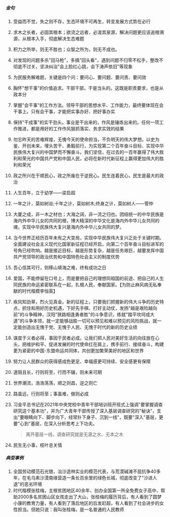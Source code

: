 ##### 金句

1. 受益而不觉，失之则不存，生态环境不可再生，转变发展方式势在必行

2. 求木之长者，必固其根本；欲流之远者，必浚其泉源，解决问题更应该追根溯源，从根本入手，彻底解决生态难题

3. 积力之所举，则无不胜也；众智之所为，则无不成也。

4. 对发现的问题多杀"回马枪"，多搞"回头看"，遇到问题不归零不松手，整改不彻底不过关，坚决纠治"会上脸红心跳，会下涛声依旧"等现象

5. 为民服务解难题，关键是四个问：要问心、要问题、要问责、要问效

6. 胸怀"想干事"的价值追求。干部干部，干是当头的。这既是职责要求，也是从政本分

7. 掌握"会干事"的工作方法。领导干部的思想水平、工作能力，最终要体现在会干事上。只有会干事，才能把实事办好、把好事办实

8. 保持"干成事"的实干劲头。事业是干出来的，作风是锤炼出来的。任何一项工作推进，都是用好的工作作风狠抓落实、务求实效的结果

9. 勿忘昨天的苦难辉煌，无愧今天的使命担当，不负明天的伟大梦想。以史为鉴、开创未来，埋头苦干、勇毅前行，为实现第二个百年奋斗目标、实现中华民族伟大复兴的中国梦而不懈奋斗。我们坚信，在过去的一百年赢得了伟大胜利和荣光的中国共产党和中国人民，必将在新时代新征程上赢得更加伟大的胜利和荣光

10. 政之所兴在于顺民心，政之所废在于逆民心。民生连着民心，民生是最大的政治

11. 人生百年，立于幼学——梁启超

12. 一年之计，莫如树谷;十年之计，莫如树木;终身之计，莫如树人——管仲

13. 大厦之成，非一木之材也；大海之阔，非一流之归也。团结统一的中华民族是海内外中华儿女的共同的根，博大精深的中华文化是海内外中华儿女共同的魂，实现中华民族伟大复兴是海内外中华儿女共同的梦。

14. 当今世界正经历百年未有之大变局，实现中华民族伟大复兴正处于关键时期。全面建设社会主义现代化国家新征程已经开启，向第二个百年奋斗目标进军的号角已经吹响。越是接近目标，越是形势复杂，越是任务艰巨，越要发挥中国共产党领导的政治优势和中国特色社会主义的制度优势

15. 吾心信其可行，则移山填海之难，终有成功之日

16. 爱国，不能停留在口号上，而是要把自己的理想同祖国的前途、把自己的人生同民族的命运紧密联系在一起，扎根人民，奉献国家。【为防止麻风病无私奉献的时代楷模李恒英】

17. 疾风知劲草，烈火见真金。新的征程上，只要我们把握新的伟大斗争的历史特点，抓住和用好历史机遇，下好先手棋、打好主动仗，发扬"越是艰险越向前"的斗争精神，汉阳"狭路相逢勇者胜"的斗争意识，练就"踏平坎坷成大道"的斗争本领，就一定能够战胜一切可以预见和难以预见的风险挑战，就一定能创造出无愧于党、无愧于人民、无愧于时代的新的历史业绩

18. 谋度于义者必得，事因于民者必成。让我们把人民对美好生活的向往放在心头，把维护和平、促进发展的时代使命扛在肩上，携手前行、接续奋斗，构建更为紧密的中国-东盟命运共同体，共创更加繁荣美好的地区和世界

19. 努力让人民群众的获得感成色更足、幸福感更可持续、安全感更有保障

20. 道阻且长，行则将至，行而不辍，则未来可期

21. 世界潮流，浩浩荡荡，顺之则昌，逆之则亡

22. 路虽远，行则将至；事虽难，做则必成

23. 习金平总书记在2021年中央党校中青年干部培训班开班式上强调"要掌握调查研究这个基本功"，并为广大青年干部传授了深入基层调查研究的"秘诀"，支出"要眼睛向下、脚步向下，经常扑下身子、沉到一线"，既要"深入"基层，更要"心到"基层，在深入分析思考上下功夫。

    > 离开基层一线，调查研究就是无源之水、无本之木

24. 民生无小事，枝叶总关情



##### 典型事例

1. 全国劳动模范石光银，治沙造林实业的模范代表，与荒漠碱滩不屈抗争40多年，在毛乌素沙漠南缘营造一条长百余里的绿色长城，彻底改变了"沙进人退"的恶劣环境
2. 时代楷模张桂梅，主根贫困地区40余年、创办全国第一所全免费女子高中、帮助2000多名贫困山区女孩走出了大山，张桂梅的履历背后，有人看到了圆梦小康的教育力量，有人看到了落后地区的后发赶超，有人看到了社会进步的女性担当。但她只说：我叫张桂梅，是一名普通的人民教师



